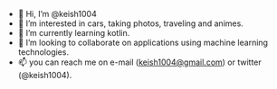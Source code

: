 - 👋 Hi, I’m @keish1004
- 👀 I’m interested in cars, taking photos, traveling and animes.
- 🌱 I’m currently learning kotlin.
- 💞️ I’m looking to collaborate on applications using machine learning technologies.
- 📫 you can reach me on e-mail (keish1004@gmail.com) or twitter (@keish1004).

<!---
keish1004/keish1004 is a ✨ special ✨ repository because its `README.md` (this file) appears on your GitHub profile.
You can click the Preview link to take a look at your changes.
--->
